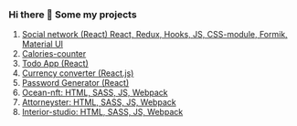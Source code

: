 ### Hi there 👋 Some my projects
1. [Social network (React)  React, Redux, Hooks, JS, CSS-module, Formik, Material UI](https://github.com/Shvarts91/react-project "Social network (React)  React, Redux, Hooks, JS, CSS-module, Formik, Material UI")
2. [Calories-counter](https://inquisitive-smakager-a8cafa.netlify.app/ "Calories-counter")
3. [Todo App (React) ](https://majestic-empanada-50fcdf.netlify.app "Todo App (React) ")
4. [Currency converter (React.js)](https://incomparable-dasik-29ed5d.netlify.app/ "Currency converter (React.js)")
5. [Password Generator (React)](https://storied-smakager-da2311.netlify.app/ "Password Generator (React)")
6. [Ocean-nft:  HTML, SASS,  JS, Webpack](https://shvarts91.github.io/finished-projects/ocean-nft/home.html "Ocean-nft:  HTML, SASS,  JS, Webpack")
7. [Attorneyster:  HTML, SASS, JS, Webpack](https://shvarts91.github.io/finished-projects/Attorneyster/home.html "Attorneyster:  HTML, SASS, JS, Webpack")
8. [Interior-studio: HTML, SASS, JS, Webpack](https://shvarts91.github.io/finished-projects/interior-studio/home.html "Interior-studio: HTML, SASS, JS, Webpack")
